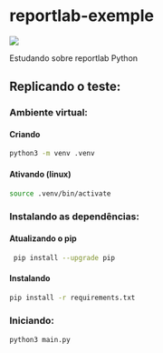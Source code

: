 # reportlab-exemple
<img src = "https://img.shields.io/badge/python-3.7.6-blue">

Estudando sobre reportlab Python

## Replicando o teste:

### Ambiente virtual:

#### Criando
```sh 
python3 -m venv .venv
```
#### Ativando (linux)
```sh 
source .venv/bin/activate
```

### Instalando as dependências:

#### Atualizando o pip
```sh
 pip install --upgrade pip
```
#### Instalando
```sh
pip install -r requirements.txt
```
### Iniciando:

```sh
python3 main.py
```
